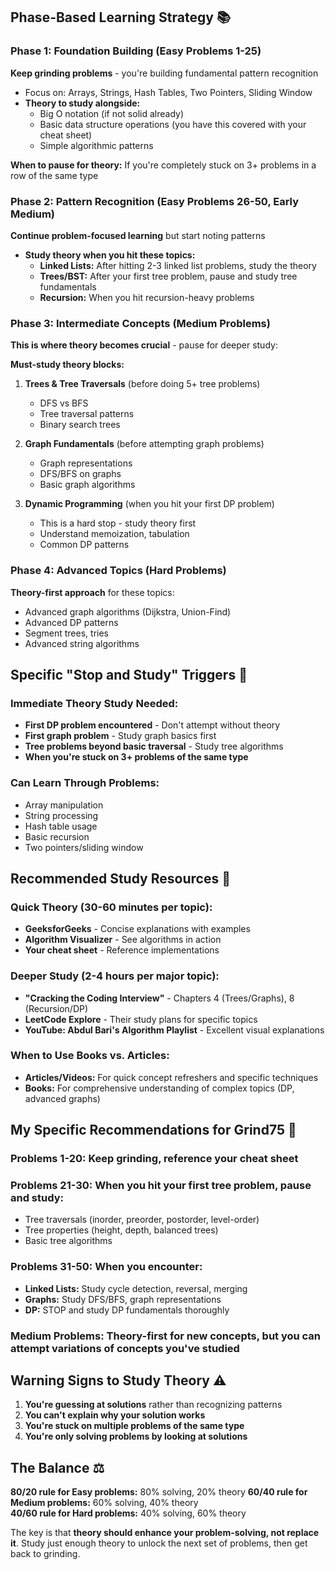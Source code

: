 ## **Phase-Based Learning Strategy** 📚

### **Phase 1: Foundation Building (Easy Problems 1-25)**
**Keep grinding problems** - you're building fundamental pattern recognition
- Focus on: Arrays, Strings, Hash Tables, Two Pointers, Sliding Window
- **Theory to study alongside:**
  - Big O notation (if not solid already)
  - Basic data structure operations (you have this covered with your cheat sheet)
  - Simple algorithmic patterns

**When to pause for theory:** If you're completely stuck on 3+ problems in a row of the same type

### **Phase 2: Pattern Recognition (Easy Problems 26-50, Early Medium)**
**Continue problem-focused learning** but start noting patterns
- **Study theory when you hit these topics:**
  - **Linked Lists:** After hitting 2-3 linked list problems, study the theory
  - **Trees/BST:** After your first tree problem, pause and study tree fundamentals
  - **Recursion:** When you hit recursion-heavy problems

### **Phase 3: Intermediate Concepts (Medium Problems)**
**This is where theory becomes crucial** - pause for deeper study:

**Must-study theory blocks:**
1. **Trees & Tree Traversals** (before doing 5+ tree problems)
   - DFS vs BFS
   - Tree traversal patterns
   - Binary search trees

2. **Graph Fundamentals** (before attempting graph problems)
   - Graph representations
   - DFS/BFS on graphs
   - Basic graph algorithms

3. **Dynamic Programming** (when you hit your first DP problem)
   - This is a hard stop - study theory first
   - Understand memoization, tabulation
   - Common DP patterns

### **Phase 4: Advanced Topics (Hard Problems)**
**Theory-first approach** for these topics:
- Advanced graph algorithms (Dijkstra, Union-Find)
- Advanced DP patterns
- Segment trees, tries
- Advanced string algorithms

## **Specific "Stop and Study" Triggers** 🛑

### **Immediate Theory Study Needed:**
- **First DP problem encountered** - Don't attempt without theory
- **First graph problem** - Study graph basics first
- **Tree problems beyond basic traversal** - Study tree algorithms
- **When you're stuck on 3+ problems of the same type**

### **Can Learn Through Problems:**
- Array manipulation
- String processing
- Hash table usage
- Basic recursion
- Two pointers/sliding window

## **Recommended Study Resources** 📖

### **Quick Theory (30-60 minutes per topic):**
- **GeeksforGeeks** - Concise explanations with examples
- **Algorithm Visualizer** - See algorithms in action
- **Your cheat sheet** - Reference implementations

### **Deeper Study (2-4 hours per major topic):**
- **"Cracking the Coding Interview"** - Chapters 4 (Trees/Graphs), 8 (Recursion/DP)
- **LeetCode Explore** - Their study plans for specific topics
- **YouTube: Abdul Bari's Algorithm Playlist** - Excellent visual explanations

### **When to Use Books vs. Articles:**
- **Articles/Videos:** For quick concept refreshers and specific techniques
- **Books:** For comprehensive understanding of complex topics (DP, advanced graphs)

## **My Specific Recommendations for Grind75** 🎯

### **Problems 1-20:** Keep grinding, reference your cheat sheet
### **Problems 21-30:** When you hit your first tree problem, pause and study:
- Tree traversals (inorder, preorder, postorder, level-order)
- Tree properties (height, depth, balanced trees)
- Basic tree algorithms

### **Problems 31-50:** When you encounter:
- **Linked Lists:** Study cycle detection, reversal, merging
- **Graphs:** Study DFS/BFS, graph representations
- **DP:** STOP and study DP fundamentals thoroughly

### **Medium Problems:** Theory-first for new concepts, but you can attempt variations of concepts you've studied

## **Warning Signs to Study Theory** ⚠️

1. **You're guessing at solutions** rather than recognizing patterns
2. **You can't explain why your solution works**
3. **You're stuck on multiple problems of the same type**
4. **You're only solving problems by looking at solutions**

## **The Balance** ⚖️

**80/20 rule for Easy problems:** 80% solving, 20% theory
**60/40 rule for Medium problems:** 60% solving, 40% theory  
**40/60 rule for Hard problems:** 40% solving, 60% theory

The key is that **theory should enhance your problem-solving, not replace it**. Study just enough theory to unlock the next set of problems, then get back to grinding.

